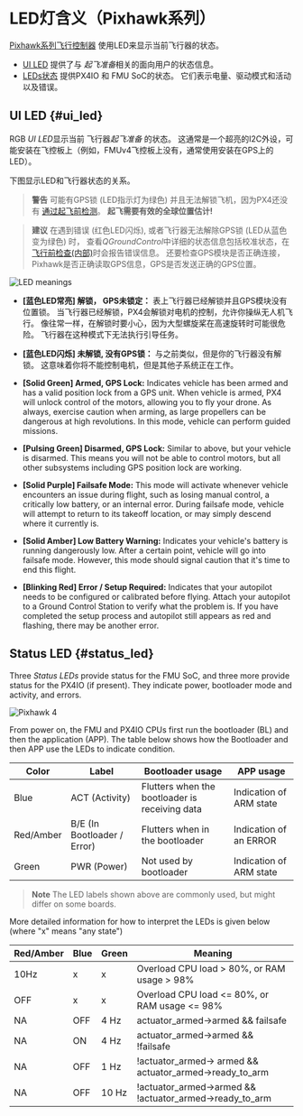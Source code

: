# LED灯含义（Pixhawk系列）

[Pixhawk系列飞行控制器](../flight_controller/pixhawk_series.md) 使用LED来显示当前飞行器的状态。

* [UI LED](#ui_led) 提供了与 *起飞准备*相关的面向用户的状态信息。
* [LEDs状态](#status_led) 提供PX4IO 和 FMU SoC的状态。 它们表示电量、驱动模式和活动以及错误。

## UI LED {#ui_led}

RGB *UI LED*显示当前 飞行器*起飞准备* 的状态。 这通常是一个超亮的I2C外设，可能安装在飞控板上（例如，FMUv4飞控板上没有，通常使用安装在GPS上的LED）。

下图显示LED和飞行器状态的关系。

> **警告** 可能有GPS锁 (LED指示灯为绿色) 并且无法解锁飞机，因为PX4还没有 [通过起飞前检测](../flying/pre_flight_checks.md)。 **起飞需要有效的全球位置估计!**

<span></span>

> **建议** 在遇到错误 (红色LED闪烁), 或者飞行器无法解除GPS锁 (LED从蓝色变为绿色) 时， 查看*QGroundControl*中详细的状态信息包括校准状态，在 [飞行前检查(内部)](../flying/pre_flight_checks.md)时会报告错误信息。 还要检查GPS模块是否正确连接，Pixhawk是否正确读取GPS信息，GPS是否发送正确的GPS位置。

![LED meanings](../../images/led_meanings.gif)

* **[蓝色LED常亮] 解锁， GPS未锁定：** 表上飞行器已经解锁并且GPS模块没有位置锁。 当飞行器已经解锁，PX4会解锁对电机的控制，允许你操纵无人机飞行。 像往常一样，在解锁时要小心，因为大型螺旋桨在高速旋转时可能很危险。 飞行器在这种模式下无法执行引导任务。

* **[蓝色LED闪烁] 未解锁, 没有GPS锁：** 与之前类似，但是你的飞行器没有解锁。 这意味着你将不能控制电机，但是其他子系统正在工作。

* **[Solid Green] Armed, GPS Lock:** Indicates vehicle has been armed and has a valid position lock from a GPS unit. When vehicle is armed, PX4 will unlock control of the motors, allowing you to fly your drone. As always, exercise caution when arming, as large propellers can be dangerous at high revolutions. In this mode, vehicle can perform guided missions.

* **[Pulsing Green] Disarmed, GPS Lock:** Similar to above, but your vehicle is disarmed. This means you will not be able to control motors, but all other subsystems including GPS position lock are working.

* **[Solid Purple] Failsafe Mode:** This mode will activate whenever vehicle encounters an issue during flight, such as losing manual control, a critically low battery, or an internal error. During failsafe mode, vehicle will attempt to return to its takeoff location, or may simply descend where it currently is.

* **[Solid Amber] Low Battery Warning:** Indicates your vehicle's battery is running dangerously low. After a certain point, vehicle will go into failsafe mode. However, this mode should signal caution that it's time to end this flight.

* **[Blinking Red] Error / Setup Required:** Indicates that your autopilot needs to be configured or calibrated before flying. Attach your autopilot to a Ground Control Station to verify what the problem is. If you have completed the setup process and autopilot still appears as red and flashing, there may be another error.

## Status LED {#status_led}

Three *Status LEDs* provide status for the FMU SoC, and three more provide status for the PX4IO (if present). They indicate power, bootloader mode and activity, and errors.

![Pixhawk 4](../../assets/flight_controller/pixhawk4/pixhawk4_status_leds.jpg)

From power on, the FMU and PX4IO CPUs first run the bootloader (BL) and then the application (APP). The table below shows how the Bootloader and then APP use the LEDs to indicate condition.

| Color     | Label                       | Bootloader usage                               | APP usage               |
| --------- | --------------------------- | ---------------------------------------------- | ----------------------- |
| Blue      | ACT (Activity)              | Flutters when the bootloader is receiving data | Indication of ARM state |
| Red/Amber | B/E (In Bootloader / Error) | Flutters when in the bootloader                | Indication of an ERROR  |
| Green     | PWR (Power)                 | Not used by bootloader                         | Indication of ARM state |

> **Note** The LED labels shown above are commonly used, but might differ on some boards.

More detailed information for how to interpret the LEDs is given below (where "x" means "any state")

| Red/Amber | Blue | Green | Meaning                                                     |
| --------- | ---- | ----- | ----------------------------------------------------------- |
| 10Hz      | x    | x     | Overload CPU load > 80%, or RAM usage > 98%                 |
| OFF       | x    | x     | Overload CPU load <= 80%, or RAM usage <= 98%               |
| NA        | OFF  | 4 Hz  | actuator_armed->armed && failsafe                           |
| NA        | ON   | 4 Hz  | actuator_armed->armed && !failsafe                          |
| NA        | OFF  | 1 Hz  | !actuator_armed-> armed && actuator_armed->ready_to_arm |
| NA        | OFF  | 10 Hz | !actuator_armed->armed && !actuator_armed->ready_to_arm |